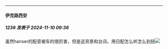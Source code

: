 ﻿
*****

####  伊克路西安  
##### 123#       发表于 2024-11-10 09:36

虽然hanser的配音被车的很厉害，但是这背景和台词，用日配怎么听怎么别扭<img src="https://static.saraba1st.com/image/smiley/face2017/125.png" referrerpolicy="no-referrer">

